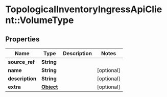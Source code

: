 # TopologicalInventoryIngressApiClient::VolumeType

## Properties
Name | Type | Description | Notes
------------ | ------------- | ------------- | -------------
**source_ref** | **String** |  | 
**name** | **String** |  | [optional] 
**description** | **String** |  | [optional] 
**extra** | [**Object**](.md) |  | [optional] 


